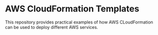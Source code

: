 # AWS CloudFormation Templates

This repository provides practical examples of how AWS CLoudFormation can be used to deploy different AWS services.